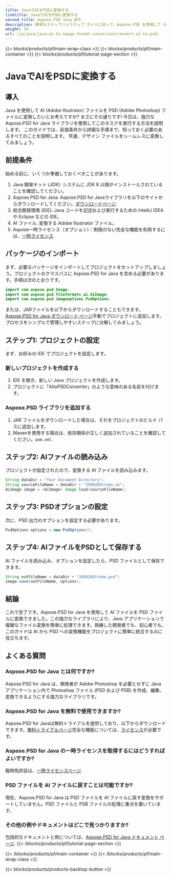 ```yaml
---
title: JavaでAIをPSDに変換する
linktitle: JavaでAIをPSDに変換する
second_title: Aspose.PSD Java API
description: 簡単なステップバイステップ ガイドに従って、Aspose.PSD を使用して Java で AI を PSD に変換します。迅速かつシームレスなファイル変換を必要とする開発者に最適です。
weight: 14
url: /ja/java/java-ai-to-image-format-conversion/convert-ai-to-psd/
---
```


{{< blocks/products/pf/main-wrap-class >}}
{{< blocks/products/pf/main-container >}}
{{< blocks/products/pf/tutorial-page-section >}}

# JavaでAIをPSDに変換する

## 導入
Java を使用して AI (Adobe Illustrator) ファイルを PSD (Adobe Photoshop) ファイルに変換したいとお考えですか? まさにその通りです! 今日は、強力な Aspose.PSD for Java ライブラリを使用してこのタスクを実行する方法を説明します。 このガイドでは、前提条件から詳細な手順まで、知っておく必要のあるすべてのことを説明します。 早速、デザイン ファイルをシームレスに変換してみましょう。
## 前提条件
始める前に、いくつか準備しておくべきことがあります。
1. Java 開発キット (JDK): システムに JDK 8 以降がインストールされていることを確認してください。
2.  Aspose.PSD for Java: Aspose.PSD for Javaライブラリを以下のサイトからダウンロードしてください。[ダウンロードページ](https://releases.aspose.com/psd/java/).
3. 統合開発環境 (IDE): Java コードを記述および実行するための IntelliJ IDEA や Eclipse などの IDE。
4. AI ファイル: 変換する Adobe Illustrator ファイル。
5.  Aspose一時ライセンス（オプション）：制限のない完全な機能を利用するには、[一時ライセンス](https://purchase.aspose.com/temporary-license/).
## パッケージのインポート
まず、必要なパッケージをインポートしてプロジェクトをセットアップしましょう。プロジェクトのクラスパスに Aspose.PSD for Java を含める必要があります。手順は次のとおりです。
```java
import com.aspose.psd.Image;
import com.aspose.psd.fileformats.ai.AiImage;
import com.aspose.psd.imageoptions.PsdOptions;
```
または、JARファイルを以下からダウンロードすることもできます。[Aspose.PSD for Java ダウンロード ページ](https://releases.aspose.com/psd/java/)手動でプロジェクトに追加します。
プロセスをシンプルで管理しやすいステップに分解してみましょう。
## ステップ1: プロジェクトの設定
まず、お好みの IDE でプロジェクトを設定します。
### 新しいプロジェクトを作成する
1. IDE を開き、新しい Java プロジェクトを作成します。
2. プロジェクトに「AItoPSDConverter」のような意味のある名前を付けます。
### Aspose.PSD ライブラリを追加する
1. JAR ファイルをダウンロードした場合は、それをプロジェクトのビルド パスに追加します。
2.  Mavenを使用する場合は、依存関係が正しく追加されていることを確認してください。`pom.xml`.
## ステップ2: AIファイルの読み込み
プロジェクトが設定されたので、変換する AI ファイルを読み込みます。
```java
String dataDir = "Your Document Directory"; 
String sourceFileName = dataDir + "34992OStroke.ai";       
AiImage image = (AiImage) Image.load(sourceFileName);
```
## ステップ3: PSDオプションの設定
次に、PSD 出力のオプションを設定する必要があります。
```java
PsdOptions options = new PsdOptions();
```
## ステップ4: AIファイルをPSDとして保存する
AI ファイルを読み込み、オプションを設定したら、PSD ファイルとして保存できます。
```java
String outFileName = dataDir + "34992OStroke.psd";
image.save(outFileName, options);
```
## 結論
これで完了です。Aspose.PSD for Java を使用して AI ファイルを PSD ファイルに変換できました。この強力なライブラリにより、Java アプリケーションで複雑なファイル変換を簡単に処理できます。熟練した開発者でも、初心者でも、このガイドは AI から PSD への変換機能をプロジェクトに簡単に統合するのに役立ちます。
## よくある質問
### Aspose.PSD for Java とは何ですか?
Aspose.PSD for Java は、開発者が Adobe Photoshop を必要とせずに Java アプリケーション内で Photoshop ファイル (PSD および PSB) を作成、編集、変換できるようにする強力なライブラリです。
### Aspose.PSD for Java を無料で使用できますか?
 Aspose.PSD for Javaは無料トライアルを提供しており、以下からダウンロードできます。[無料トライアルページ](https://releases.aspose.com/)完全な機能については、[ライセンス](https://purchase.aspose.com/buy)が必要です。
### Aspose.PSD for Java の一時ライセンスを取得するにはどうすればよいですか?
臨時免許証は、[一時ライセンスページ](https://purchase.aspose.com/temporary-license/).
### PSD ファイルを AI ファイルに戻すことは可能ですか?
現在、Aspose.PSD for Java は PSD ファイルを AI ファイルに戻す変換をサポートしていません。PSD ファイルと PSB ファイルの処理に重点を置いています。
### その他の例やドキュメントはどこで見つかりますか?
包括的なドキュメントと例については、[Aspose.PSD for Java ドキュメント ページ](https://reference.aspose.com/psd/java/).
{{< /blocks/products/pf/tutorial-page-section >}}

{{< /blocks/products/pf/main-container >}}
{{< /blocks/products/pf/main-wrap-class >}}

{{< blocks/products/products-backtop-button >}}
